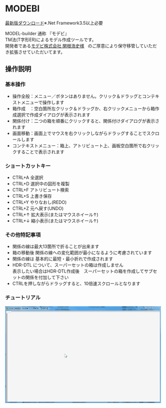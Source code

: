 # MODEBI
  
[最新版ダウンロード](https://github.com/yet103/MODEBI/releases)※.Net Framework3.5以上必要



MODEL-builder 通称 『モデビ』  
TM法(T字形ER)によるモデル作成ツールです。  
開発者である[モデビ株式会社 関根浩史様](http://www.modebi.jp/)  
のご厚意により保守移管していただき拡張させていただいてます。  

## 操作説明 

### 基本操作
* 操作全般：メニュー／ボタンはありません。クリック＆ドラッグとコンテキストメニューで操作します  
* 箱作成　：空白箇所左クリック＆ドラッグか、右クリックメニューから箱作成選択で作成ダイアログが表示されます 
* 関係付け：二つの箱を順番にクリックすると、関係付けダイアログが表示されます  
* 画面移動：画面上でマウスを右クリックしながらドラッグすることでスクロールします  
* コンテキストメニュー：箱上、アトリビュート上、画板空白箇所で右クリックすることで表示されます

### ショートカットキー
* CTRL+A  全選択
* CTRL+D  選択中の図形を複製
* CTRL+F  アトリビュート検索
* CTRL+S  上書き保存
* CTRL+Y  やりなおし(REDO)
* CTRL+Z  元へ戻す(UNDO)
* CTRL+↑ 拡大表示(またはマウスホイール↑)
* CTRL+↓ 縮小表示(またはマウスホイール↑)

### その他特記事項
* 関係の線は最大13箇所で折ることが出来ます  
* 箱の移動後 関係の線への変化範囲が最小になるように考慮されています  
* 関係の線は 基本的に最短・最小折れで作成されます  
* HDR-DTL について、スーパーセットの箱は作成しません  
  表示したい場合はHDR-DTL作成後　スーパーセットの箱を作成してサブセットの関係を付加して下さい  
* CTRLを押しながらドラッグすると、10倍速スクロールとなります  

### チュートリアル
![tutorial.gif](https://github.com/yet103/MODEBI/blob/master/manual/tutorial.gif "tutorial.gif")

